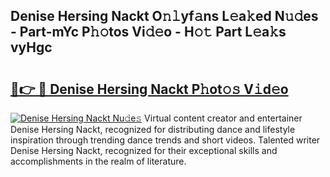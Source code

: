 ## Denise Hersing Nackt O𝚗𝚕yf𝚊ns L𝚎a𝚔ed N𝚞𝚍es - Part-mYc P𝚑𝚘tos Vi𝚍𝚎o - H𝚘𝚝 Part L𝚎a𝚔s vyHgc

# <h2><a href="http://kf5vx2q.oniu.top/?m=Denise+Hersing+Nackt">🔗👉 🔴 Denise Hersing Nackt P𝚑ot𝚘𝚜 V𝚒d𝚎o</a></h2>

[![Denise Hersing Nackt Nu𝚍e𝚜](https://i.imgur.com/0qMVB7G.gif)](http://kf5vx2q.oniu.top/?m=Denise+Hersing+Nackt)
Virtual content creator and entertainer Denise Hersing Nackt, recognized for distributing dance and lifestyle inspiration through trending dance trends and short videos. Talented writer Denise Hersing Nackt, recognized for their exceptional skills and accomplishments in the realm of literature.  
